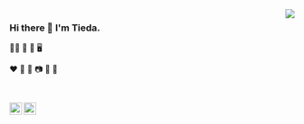 
<img align="right" src="https://github-readme-stats.vercel.app/api?username=weitieda&show_icons=true&icon_color=CE1D2D&text_color=718096&bg_color=ffffff&hide_title=true" />

### Hi there 👋 I'm Tieda. 

👨‍💻 🎯 📱 🖥 

♥️ 🎹 🎸 📷 🏓 🏀

<br />


[<img align="left" alt="LinkedIn" width="22px" src="https://cdn.jsdelivr.net/npm/simple-icons@v3/icons/linkedin.svg" />][linkedin] 

[<img align="left" alt="Instagram" width="22px" src="https://cdn.jsdelivr.net/npm/simple-icons@v3/icons/instagram.svg" />][instagram]

[instagram]: https://instagram.com/twei3
[linkedin]: https://linkedin.com/in/tieda
